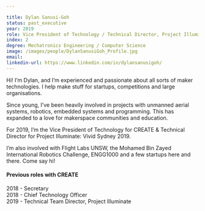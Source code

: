```yaml
---

title: Dylan Sanusi-Goh
status: past_executive
year: 2019
role: Vice President of Technology / Technical Director, Project Illuminate
index: 2
degree: Mechatronics Engineering / Computer Science
image: /images/people/DylanSanusiGoh_Profile.jpg
email:
linkedin-url: https://www.linkedin.com/in/dylansanusigoh/
---
```

Hi! I’m Dylan, and I’m experienced and passionate about all sorts of maker technologies.
I help make stuff for startups, competitions and large organisations. <br>

Since young, I’ve been heavily involved in projects with unmanned aerial systems, robotics, embedded systems and programming. This has expanded to a love for makerspace communities and education. <br>

For 2019, I’m the Vice President of Technology for CREATE & Technical Director for Project Illuminate: Vivid Sydney 2019. <br>

I’m also involved with Flight Labs UNSW, the Mohamed Bin Zayed International Robotics Challenge, ENGG1000 and a few startups here and there. Come say hi!
<h4>Previous roles with CREATE</h4>
2018 - Secretary<br>
2018 - Chief Technology Officer<br>
2019 - Technical Team Director, Project Illuminate
